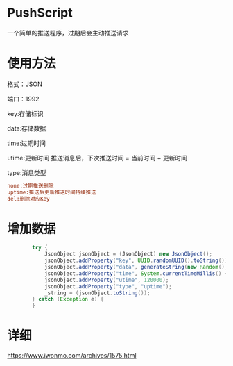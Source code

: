 # PushScript
一个简单的推送程序，过期后会主动推送请求
# 使用方法
格式：JSON

端口：1992

key:存储标识

data:存储数据

time:过期时间

utime:更新时间 推送消息后，下次推送时间 = 当前时间 + 更新时间

type:消息类型 
```ini
none:过期推送删除 
uptime:推送后更新推送时间持续推送
del:删除对应Key
```
# 增加数据
```java
        try {
            JsonObject jsonObject = (JsonObject) new JsonObject();
            jsonObject.addProperty("key", UUID.randomUUID().toString());
            jsonObject.addProperty("data", generateString(new Random(), SOURCES, 15));
            jsonObject.addProperty("time", System.currentTimeMillis() + 10000);
            jsonObject.addProperty("utime", 120000);
            jsonObject.addProperty("type", "uptime");
            _string = (jsonObject.toString());
        } catch (Exception e) {
        }
```
# 详细
https://www.iwonmo.com/archives/1575.html